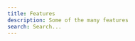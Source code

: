 ```yaml
---
title: Features
description: Some of the many features
search: Search...
---
```


<feature-cards :limit="24" :more="true" />

